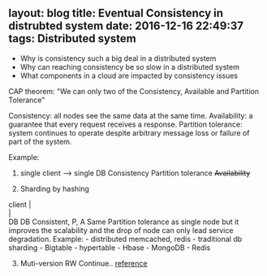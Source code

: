 layout: blog
title: Eventual Consistency in distrubted system
date: 2016-12-16 22:49:37
tags: Distributed system
---
-	Why is consistency such a big deal in a distributed
system
-	Why can reaching consistency be so slow in a
distributed system
-	What components in a cloud are impacted by
consistency issues 

CAP theorem:
"We can only two of the Consistency, Available and Partition Tolerance" 

Consistency: all nodes see the same data at the same time.
Availability: a guarantee that every request receives a response.
Partition tolerance: system continues to operate despite arbitrary message loss or failure of part of the system.

Example:
1.	single client --> single DB 
	Consistency
	Partition tolerance
	~~Availability~~

2.	Sharding by hashing
 
client
| \
| 	\
DB	DB
	Consistent, P, A 
	Same Partition tolerance as single node but it improves the scalability and the drop of node can only lead service degradation.
Example:
	-	distributed memcached, redis
	-	traditional db sharding
	- 	Bigtable
	-  hypertable
	-  Hbase
	-  MongoDB
	-  Redis

3.	Muti-version RW
Continue..
[reference](https://zhuanlan.zhihu.com/p/20399316)
 